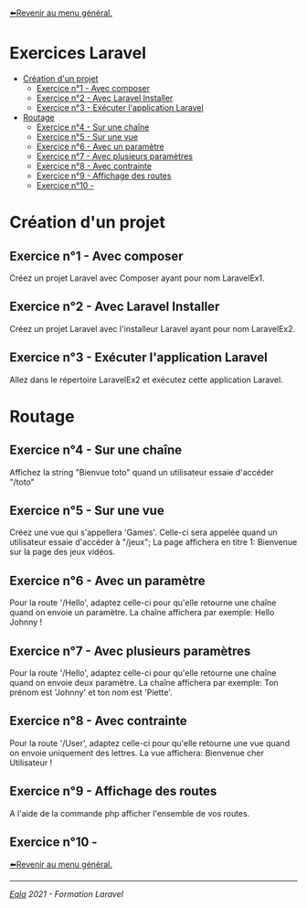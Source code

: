 [:arrow_left:Revenir au menu général.](../README.md)
<h1> Exercices Laravel</h1>

- [Création d'un projet](#création-dun-projet)
  - [Exercice n°1 - Avec composer](#exercice-n1---avec-composer)
  - [Exercice n°2 - Avec Laravel Installer](#exercice-n2---avec-laravel-installer)
  - [Exercice n°3 - Exécuter l'application Laravel](#exercice-n3---exécuter-lapplication-laravel)
- [Routage](#routage)
  - [Exercice n°4  - Sur une chaîne](#exercice-n4----sur-une-chaîne)
  - [Exercice n°5 - Sur une vue](#exercice-n5---sur-une-vue)
  - [Exercice n°6 - Avec un paramètre](#exercice-n6---avec-un-paramètre)
  - [Exercice n°7 - Avec plusieurs paramètres](#exercice-n7---avec-plusieurs-paramètres)
  - [Exercice n°8 - Avec contrainte](#exercice-n8---avec-contrainte)
  - [Exercice n°9 - Affichage des routes](#exercice-n9---affichage-des-routes)
  - [Exercice n°10 -](#exercice-n10--)


# Création d'un projet
## Exercice n°1 - Avec composer
Créez un projet Laravel avec Composer ayant pour nom LaravelEx1.

## Exercice n°2 - Avec Laravel Installer
Créez un projet Laravel avec l'installeur Laravel ayant pour nom LaravelEx2.

## Exercice n°3 - Exécuter l'application Laravel
Allez dans le répertoire LaravelEx2 et exécutez cette application Laravel.


# Routage
## Exercice n°4  - Sur une chaîne
Affichez la string "Bienvue toto" quand un utilisateur essaie d'accéder "/toto" 

## Exercice n°5 - Sur une vue
Créez une vue qui s'appellera 'Games'. Celle-ci sera appelée quand un utilisateur essaie d'accéder à "/jeux";
La page affichera en titre 1: Bienvenue sur la page des jeux vidéos.

## Exercice n°6 - Avec un paramètre
Pour la route '/Hello', adaptez celle-ci pour qu'elle retourne une chaîne quand on envoie un paramètre.
La chaîne affichera par exemple: Hello Johnny !

## Exercice n°7 - Avec plusieurs paramètres
Pour la route '/Hello', adaptez celle-ci pour qu'elle retourne une chaîne quand on envoie deux paramètre.
La chaîne affichera par exemple: Ton prénom est 'Johnny' et ton nom est 'Piette'.

## Exercice n°8 - Avec contrainte
Pour la route '/User', adaptez celle-ci pour qu'elle retourne une vue quand on envoie uniquement des lettres.
La vue affichera: Bienvenue cher Utilisateur !

## Exercice n°9 - Affichage des routes
A l'aide de la commande php afficher l'ensemble de vos routes.

## Exercice n°10 - 




[:arrow_left:Revenir au menu général.](../README.md)

--- 
_[Eqla](http://www.eqla.be) 2021 - Formation Laravel_